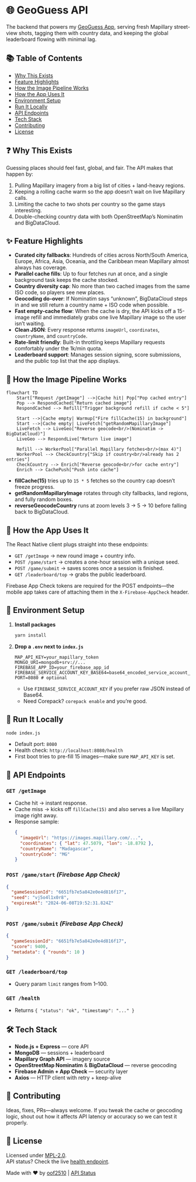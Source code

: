 # 🌐 GeoGuess API

The backend that powers my [GeoGuess App](https://github.com/oof2510/GeoguessApp), serving fresh Mapillary street-view shots, tagging them with country data, and keeping the global leaderboard flowing with minimal lag.

## 📚 Table of Contents

- [Why This Exists](#why-this-exists)
- [Feature Highlights](#feature-highlights)
- [How the Image Pipeline Works](#how-the-image-pipeline-works)
- [How the App Uses It](#how-the-app-uses-it)
- [Environment Setup](#environment-setup)
- [Run It Locally](#run-it-locally)
- [API Endpoints](#api-endpoints)
- [Tech Stack](#tech-stack)
- [Contributing](#contributing)
- [License](#license)

## ❓ Why This Exists

Guessing places should feel fast, global, and fair. The API makes that happen by:
1. Pulling Mapillary imagery from a big list of cities + land-heavy regions.
2. Keeping a rolling cache warm so the app doesn’t wait on live Mapillary calls.
3. Limiting the cache to two shots per country so the game stays interesting.
4. Double-checking country data with both OpenStreetMap’s Nominatim and BigDataCloud.

## ✨ Feature Highlights

- **Curated city fallbacks**: Hundreds of cities across North/South America, Europe, Africa, Asia, Oceania, and the Caribbean mean Mapillary almost always has coverage.
- **Parallel cache fills**: Up to four fetches run at once, and a single background task keeps the cache stocked.
- **Country diversity cap**: No more than two cached images from the same ISO code, so players see new places.
- **Geocoding do-over**: If Nominatim says “unknown”, BigDataCloud steps in and we still return a country name + ISO code when possible.
- **Fast empty-cache flow**: When the cache is dry, the API kicks off a 15-image refill and immediately grabs one live Mapillary image so the user isn’t waiting.
- **Clean JSON**: Every response returns `imageUrl`, `coordinates`, `countryName`, and `countryCode`.
- **Rate-limit friendly**: Built-in throttling keeps Mapillary requests comfortably under the 1k/min quota.
- **Leaderboard support**: Manages session signing, score submissions, and the public top list that the app displays.

## 🔄 How the Image Pipeline Works

```mermaid
flowchart TD
    Start["Request /getImage"] -->|Cache hit| Pop["Pop cached entry"]
    Pop --> RespondCached["Return cached image"]
    RespondCached --> Refill["Trigger background refill if cache < 5"]

    Start -->|Cache empty| Warmup["Fire fillCache(15) in background"]
    Start -->|Cache empty| LiveFetch["getRandomMapillaryImage"]
    LiveFetch --> LiveGeo["Reverse geocode<br/>(Nominatim -> BigDataCloud)"]
    LiveGeo --> RespondLive["Return live image"]

    Refill --> WorkerPool["Parallel Mapillary fetches<br/>(max 4)"]
    WorkerPool --> CheckCountry["Skip if country<br/>already has 2 entries"]
    CheckCountry --> Enrich["Reverse geocode<br/>for cache entry"]
    Enrich --> CachePush["Push into cache"]

```

- **fillCache(15)** tries up to `15 * 5` fetches so the country cap doesn’t freeze progress.
- **getRandomMapillaryImage** rotates through city fallbacks, land regions, and fully random boxes.
- **reverseGeocodeCountry** runs at zoom levels 3 → 5 → 10 before falling back to BigDataCloud.

## 📱 How the App Uses It

The React Native client plugs straight into these endpoints:

- `GET /getImage` → new round image + country info.
- `POST /game/start` → creates a one-hour session with a unique seed.
- `POST /game/submit` → saves scores once a session is finished.
- `GET /leaderboard/top` → grabs the public leaderboard.

Firebase App Check tokens are required for the POST endpoints—the mobile app takes care of attaching them in the `X-Firebase-AppCheck` header.

## 🔐 Environment Setup

1. **Install packages**
   ```bash
   yarn install
   ```

2. **Drop a `.env` next to `index.js`**
   ```env
   MAP_API_KEY=your_mapillary_token
   MONGO_URI=mongodb+srv://...
   FIREBASE_APP_ID=your_firebase_app_id
   FIREBASE_SERVICE_ACCOUNT_KEY_BASE64=base64_encoded_service_account_json
   PORT=8080 # optional
   ```

   - Use `FIREBASE_SERVICE_ACCOUNT_KEY` if you prefer raw JSON instead of Base64.
   - Need Corepack? `corepack enable` and you’re good.

## 🏃 Run It Locally

```bash
node index.js
```

- Default port: `8080`
- Health check: `http://localhost:8080/health`
- First boot tries to pre-fill 15 images—make sure `MAP_API_KEY` is set.

## 📡 API Endpoints

### `GET /getImage`
- Cache hit → instant response.
- Cache miss → kicks off `fillCache(15)` and also serves a live Mapillary image right away.
- Response sample:
  ```json
  {
    "imageUrl": "https://images.mapillary.com/...",
    "coordinates": { "lat": 47.5079, "lon": -18.8792 },
    "countryName": "Madagascar",
    "countryCode": "MG"
  }
  ```

### `POST /game/start` _(Firebase App Check)_
```json
{
  "gameSessionId": "6651fb7e5a842e0e4d816f17",
  "seed": "vj5o4l1x0r8",
  "expiresAt": "2024-06-08T19:52:31.824Z"
}
```

### `POST /game/submit` _(Firebase App Check)_
```json
{
  "gameSessionId": "6651fb7e5a842e0e4d816f17",
  "score": 9400,
  "metadata": { "rounds": 10 }
}
```

### `GET /leaderboard/top`
- Query param `limit` ranges from 1–100.

### `GET /health`
- Returns `{ "status": "ok", "timestamp": "..." }`

## 🛠️ Tech Stack

- **Node.js + Express** — core API
- **MongoDB** — sessions + leaderboard
- **Mapillary Graph API** — imagery source
- **OpenStreetMap Nominatim** & **BigDataCloud** — reverse geocoding
- **Firebase Admin + App Check** — security layer
- **Axios** — HTTP client with retry + keep-alive

## 🤝 Contributing

Ideas, fixes, PRs—always welcome. If you tweak the cache or geocoding logic, shout out how it affects API latency or accuracy so we can test it properly.

## 📄 License

Licensed under [MPL-2.0](LICENSE).  
API status? Check the live [health endpoint](https://geo.api.oof2510.space/health).

Made with ❤️ by [oof2510](https://oof2510.space) | [API Status](https://geo.api.oof2510.space/health)

